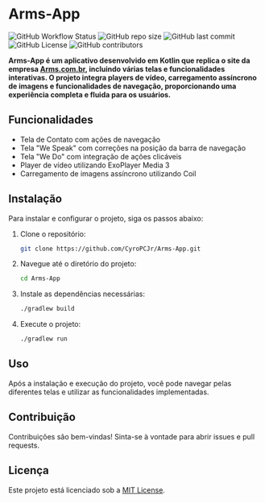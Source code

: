 # Arms-App

![GitHub Workflow Status](https://img.shields.io/github/actions/workflow/status/CyroPCJr/Arms-App/android-ci.yml?label=Build&logo=github&style=for-the-badge)
![GitHub repo size](https://img.shields.io/github/repo-size/CyroPCJr/Arms-App?style=for-the-badge)
![GitHub last commit](https://img.shields.io/github/last-commit/CyroPCJr/Arms-App?style=for-the-badge)
![GitHub License](https://img.shields.io/github/license/CyroPCJr/Arms-App?style=for-the-badge)
![GitHub contributors](https://img.shields.io/github/contributors/CyroPCJr/Arms-App?style=for-the-badge)

**Arms-App é um aplicativo desenvolvido em Kotlin que replica o site da empresa [Arms.com.br](https://arms.com.br/), incluindo várias telas e funcionalidades interativas. O projeto integra players de vídeo, carregamento assíncrono de imagens e funcionalidades de navegação, proporcionando uma experiência completa e fluida para os usuários.**

## Funcionalidades

- Tela de Contato com ações de navegação
- Tela "We Speak" com correções na posição da barra de navegação
- Tela "We Do" com integração de ações clicáveis
- Player de vídeo utilizando ExoPlayer Media 3
- Carregamento de imagens assíncrono utilizando Coil

## Instalação

Para instalar e configurar o projeto, siga os passos abaixo:

1. Clone o repositório:
    ```bash
    git clone https://github.com/CyroPCJr/Arms-App.git
    ```

2. Navegue até o diretório do projeto:
    ```bash
    cd Arms-App
    ```

3. Instale as dependências necessárias:
    ```bash
    ./gradlew build
    ```

4. Execute o projeto:
    ```bash
    ./gradlew run
    ```

## Uso

Após a instalação e execução do projeto, você pode navegar pelas diferentes telas e utilizar as funcionalidades implementadas.

## Contribuição

Contribuições são bem-vindas! Sinta-se à vontade para abrir issues e pull requests.

## Licença

Este projeto está licenciado sob a [MIT License](LICENSE).
